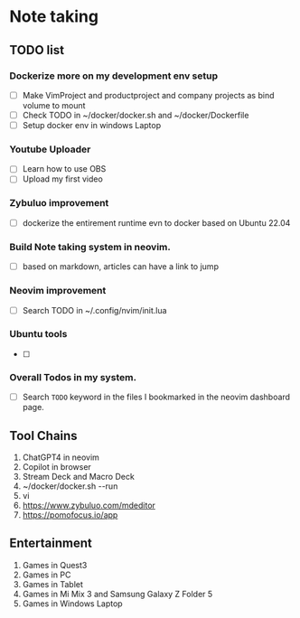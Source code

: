 # Note taking

## TODO list

### Dockerize more on my development env setup

- [ ] Make VimProject and productproject and company projects as bind volume to mount
- [ ] Check TODO in ~/docker/docker.sh and ~/docker/Dockerfile
- [ ] Setup docker env in windows Laptop

### Youtube Uploader

- [ ] Learn how to use OBS
- [ ] Upload my first video

### Zybuluo improvement
 
- [ ] dockerize the entirement runtime evn to docker based on Ubuntu 22.04


### Build Note taking system in neovim.

- [ ] based on markdown, articles can have a link to jump


### Neovim improvement

- [ ] Search TODO in ~/.config/nvim/init.lua

### Ubuntu tools

- [ ]

### Overall Todos in my system.

- [ ] Search `TODO` keyword in the files I bookmarked in the neovim dashboard page.

## Tool Chains

1. ChatGPT4 in neovim
2. Copilot in browser
3. Stream Deck and Macro Deck
4. ~/docker/docker.sh --run
5. vi
5. https://www.zybuluo.com/mdeditor
6. https://pomofocus.io/app


## Entertainment

1. Games in Quest3
2. Games in PC
3. Games in Tablet
4. Games in Mi Mix 3 and Samsung Galaxy Z Folder 5
5. Games in Windows Laptop

